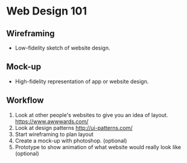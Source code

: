 # Web Design 101

## Wireframing
- Low-fidelity sketch of website design.

## Mock-up
- High-fidelity representation of app or website design. 

## Workflow
1) Look at other people's websites to give you an idea of layout.
  https://www.awwwards.com/
2) Look at design patterns
  http://ui-patterns.com/
3) Start wireframing to plan layout
4) Create a mock-up with photoshop. (optional)
5) Prototype to show animation of what website would really look like (optional)
